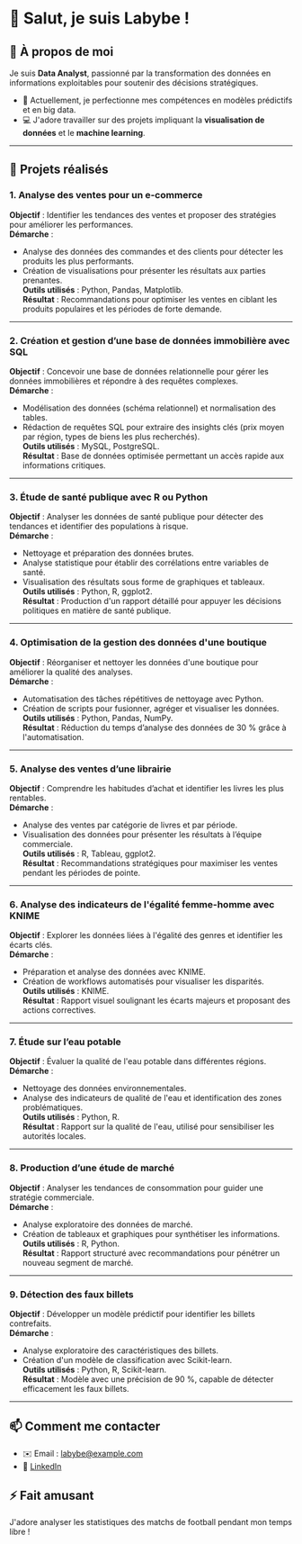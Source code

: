 # 👋 Salut, je suis Labybe !

## 🎯 À propos de moi  
Je suis **Data Analyst**, passionné par la transformation des données en informations exploitables pour soutenir des décisions stratégiques.  
- 🌱 Actuellement, je perfectionne mes compétences en modèles prédictifs et en big data.  
- 💻 J'adore travailler sur des projets impliquant la **visualisation de données** et le **machine learning**.

---

## 🚀 Projets réalisés  

### **1. Analyse des ventes pour un e-commerce**  
**Objectif** : Identifier les tendances des ventes et proposer des stratégies pour améliorer les performances.  
**Démarche** :  
- Analyse des données des commandes et des clients pour détecter les produits les plus performants.  
- Création de visualisations pour présenter les résultats aux parties prenantes.  
**Outils utilisés** : Python, Pandas, Matplotlib.  
**Résultat** : Recommandations pour optimiser les ventes en ciblant les produits populaires et les périodes de forte demande.  

---

### **2. Création et gestion d’une base de données immobilière avec SQL**  
**Objectif** : Concevoir une base de données relationnelle pour gérer les données immobilières et répondre à des requêtes complexes.  
**Démarche** :  
- Modélisation des données (schéma relationnel) et normalisation des tables.  
- Rédaction de requêtes SQL pour extraire des insights clés (prix moyen par région, types de biens les plus recherchés).  
**Outils utilisés** : MySQL, PostgreSQL.  
**Résultat** : Base de données optimisée permettant un accès rapide aux informations critiques.  

---

### **3. Étude de santé publique avec R ou Python**  
**Objectif** : Analyser les données de santé publique pour détecter des tendances et identifier des populations à risque.  
**Démarche** :  
- Nettoyage et préparation des données brutes.  
- Analyse statistique pour établir des corrélations entre variables de santé.  
- Visualisation des résultats sous forme de graphiques et tableaux.  
**Outils utilisés** : Python, R, ggplot2.  
**Résultat** : Production d'un rapport détaillé pour appuyer les décisions politiques en matière de santé publique.  

---

### **4. Optimisation de la gestion des données d'une boutique**  
**Objectif** : Réorganiser et nettoyer les données d'une boutique pour améliorer la qualité des analyses.  
**Démarche** :  
- Automatisation des tâches répétitives de nettoyage avec Python.  
- Création de scripts pour fusionner, agréger et visualiser les données.  
**Outils utilisés** : Python, Pandas, NumPy.  
**Résultat** : Réduction du temps d’analyse des données de 30 % grâce à l'automatisation.  

---

### **5. Analyse des ventes d’une librairie**  
**Objectif** : Comprendre les habitudes d’achat et identifier les livres les plus rentables.  
**Démarche** :  
- Analyse des ventes par catégorie de livres et par période.  
- Visualisation des données pour présenter les résultats à l’équipe commerciale.  
**Outils utilisés** : R, Tableau, ggplot2.  
**Résultat** : Recommandations stratégiques pour maximiser les ventes pendant les périodes de pointe.  

---

### **6. Analyse des indicateurs de l'égalité femme-homme avec KNIME**  
**Objectif** : Explorer les données liées à l'égalité des genres et identifier les écarts clés.  
**Démarche** :  
- Préparation et analyse des données avec KNIME.  
- Création de workflows automatisés pour visualiser les disparités.  
**Outils utilisés** : KNIME.  
**Résultat** : Rapport visuel soulignant les écarts majeurs et proposant des actions correctives.  

---

### **7. Étude sur l’eau potable**  
**Objectif** : Évaluer la qualité de l'eau potable dans différentes régions.  
**Démarche** :  
- Nettoyage des données environnementales.  
- Analyse des indicateurs de qualité de l'eau et identification des zones problématiques.  
**Outils utilisés** : Python, R.  
**Résultat** : Rapport sur la qualité de l'eau, utilisé pour sensibiliser les autorités locales.  

---

### **8. Production d’une étude de marché**  
**Objectif** : Analyser les tendances de consommation pour guider une stratégie commerciale.  
**Démarche** :  
- Analyse exploratoire des données de marché.  
- Création de tableaux et graphiques pour synthétiser les informations.  
**Outils utilisés** : R, Python.  
**Résultat** : Rapport structuré avec recommandations pour pénétrer un nouveau segment de marché.  

---

### **9. Détection des faux billets**  
**Objectif** : Développer un modèle prédictif pour identifier les billets contrefaits.  
**Démarche** :  
- Analyse exploratoire des caractéristiques des billets.  
- Création d'un modèle de classification avec Scikit-learn.  
**Outils utilisés** : Python, R, Scikit-learn.  
**Résultat** : Modèle avec une précision de 90 %, capable de détecter efficacement les faux billets.  

---

## 📫 Comment me contacter  
- ✉️ Email : labybe@example.com  
- 🔗 [LinkedIn](https://www.linkedin.com/in/labybe-cheriet-5521b934/)  

## ⚡ Fait amusant  
J'adore analyser les statistiques des matchs de football pendant mon temps libre !  

